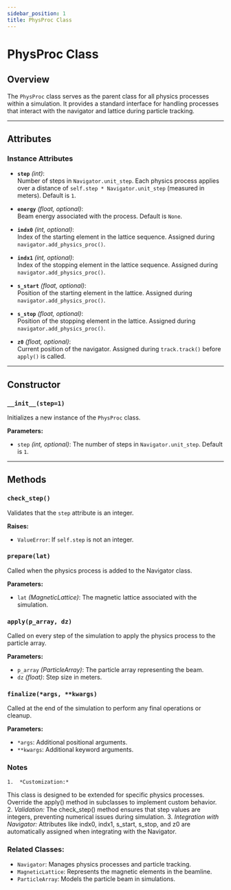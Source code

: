 ```yaml
---
sidebar_position: 1
title: PhysProc Class
---
```

# PhysProc Class 

## Overview

The `PhysProc` class serves as the parent class for all physics processes within a simulation. It provides a standard interface for handling processes that interact with the navigator and lattice during particle tracking.

---

## Attributes

### Instance Attributes
- **`step`** *(int)*:  
  Number of steps in `Navigator.unit_step`. Each physics process applies over a distance of `self.step * Navigator.unit_step` (measured in meters). Default is `1`.

- **`energy`** *(float, optional)*:  
  Beam energy associated with the process. Default is `None`.

- **`indx0`** *(int, optional)*:  
  Index of the starting element in the lattice sequence. Assigned during `navigator.add_physics_proc()`.

- **`indx1`** *(int, optional)*:  
  Index of the stopping element in the lattice sequence. Assigned during `navigator.add_physics_proc()`.

- **`s_start`** *(float, optional)*:  
  Position of the starting element in the lattice. Assigned during `navigator.add_physics_proc()`.

- **`s_stop`** *(float, optional)*:  
  Position of the stopping element in the lattice. Assigned during `navigator.add_physics_proc()`.

- **`z0`** *(float, optional)*:  
  Current position of the navigator. Assigned during `track.track()` before `apply()` is called.

---

## Constructor

### `__init__(step=1)`
Initializes a new instance of the `PhysProc` class.

**Parameters:**
- `step` *(int, optional)*: The number of steps in `Navigator.unit_step`. Default is `1`.

---

## Methods

### `check_step()`
Validates that the `step` attribute is an integer.

**Raises:**
- `ValueError`: If `self.step` is not an integer.


### `prepare(lat)`

Called when the physics process is added to the Navigator class.

**Parameters:**
- `lat` *(MagneticLattice)*: The magnetic lattice associated with the simulation.


### `apply(p_array, dz)`

Called on every step of the simulation to apply the physics process to the particle array.

**Parameters:**
- `p_array` *(ParticleArray)*: The particle array representing the beam.
- `dz` *(float)*: Step size in meters.



### `finalize(*args, **kwargs)`

Called at the end of the simulation to perform any final operations or cleanup.

**Parameters:**
- `*args`: Additional positional arguments.
- `**kwargs`: Additional keyword arguments.


### Notes
	1.	*Customization:*
This class is designed to be extended for specific physics processes. Override the apply() method in subclasses to implement custom behavior.
	2.	*Validation:*
The check_step() method ensures that step values are integers, preventing numerical issues during simulation.
	3.	*Integration with Navigator:*
Attributes like indx0, indx1, s_start, s_stop, and z0 are automatically assigned when integrating with the Navigator.

### Related Classes:
- `Navigator`: Manages physics processes and particle tracking.
- `MagneticLattice`: Represents the magnetic elements in the beamline.
- `ParticleArray`: Models the particle beam in simulations.

